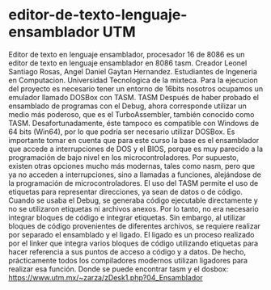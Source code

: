 # editor-de-texto-lenguaje-ensamblador UTM
Editor de texto en lenguaje ensamblador, procesador 16 de 8086
es un editor de texto en lenguaje ensamblador en 8086 tasm.
Creador Leonel Santiago Rosas, Angel Daniel Gaytan Hernandez. Estudiantes 
de Ingeneria en Computacion. Universidad Tecnologica de la mixteca.
Para la ejecucion del proyecto es necesario tener un entorno de 16bits 
nosotros ocupamos un emulador llamado DOSBox con TASM. 
TASM Después de haber probado el ensamblado de programas con el Debug, ahora corresponde utilizar un medio más poderoso, que es el TurboAssembler, también conocido como TASM. Desafortunadamente, éste tampoco es compatible con Windows de 64 bits (Win64), por lo que podría ser necesario utilizar DOSBox. Es importante tomar en cuenta que para este curso la base es el ensamblador que accede a interrupciones de DOS y el BIOS, porque es muy parecido a la programación de bajo nivel en los microcontroladores. Por supuesto, existen otras opciones mucho más modernas, tales como nasm, pero que ya no acceden a interrupciones, sino a llamadas a funciones, alejándose de la programación de microcontroladores. El uso del TASM permite el uso de etiquetas para representar direcciones, ya sean de datos o de código. Cuando se usaba el Debug, se generaba código ejecutable directamente y no se utilizaron etiquetas ni archivos anexos. Por lo tanto, no era necesario integrar bloques de código e integrar etiquetas. Sin embargo, al utilizar bloques de código provenientes de diferentes archivos, se requiere realizar por separado el ensamblado y el ligado. El ligado es un proceso realizado por el linker que integra varios bloques de código utilizando etiquetas para hacer referencia a sus puntos de acceso a código y a datos. De hecho, prácticamente todos los compiladores modernos utilizan ligadores para realizar esa función. Donde se puede encontrar tasm y el dosbox: https://www.utm.mx/~zarza/zDesk1.php?04_Ensamblador
